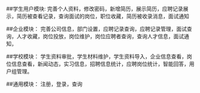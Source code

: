 ﻿##学生用户模块:
完善个人资料，修改密码，新增简历，展示简历，应聘记录展示，简历被查看记录，查询面试的岗位，职位收藏，简历被收录消息，面试通知

##企业模块：
完善公司信息，部门设置，应聘记录查询，应聘记录管理，面试查询，人才收藏，岗位投放，岗位维护，岗位应聘者查询，查询人才信息，面试通知，

##学校模块：
学生资料审批，学生材料维护，学生资料导入，企业信息查看，岗位信息查看，新闻动态，实习信息，招聘信息统计，应聘岗位统计，智能回答，用户组管理。

##通用模块：
注册，登录，查询